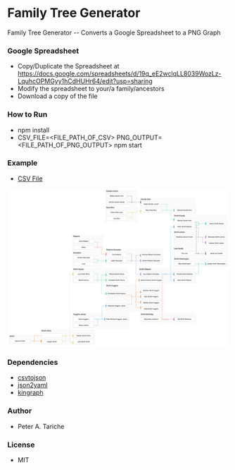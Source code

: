 # Family Tree Generator
Family Tree Generator -- Converts a Google Spreadsheet to a PNG Graph

### Google Spreadsheet
 - Copy/Duplicate the Spreadsheet at https://docs.google.com/spreadsheets/d/19q_eE2wclqLL8039WozLz-LquhcOPMGyy1hCdHUHr64/edit?usp=sharing
 - Modify the spreadsheet to your/a family/ancestors
 - Download a copy of the file

### How to Run
 - npm install
 - CSV_FILE=<FILE_PATH_OF_CSV> PNG_OUTPUT=<FILE_PATH_OF_PNG_OUTPUT> npm start

### Example
  - [CSV File](./examples/example_family.csv)

![Family Tree](./examples/example_family.png)


### Dependencies
  - [csvtojson](https://www.npmjs.com/package/csvtojson)
  - [json2yaml](https://www.npmjs.com/package/json2yaml)
  - [kingraph](https://github.com/rstacruz/kingraph)

### Author
  - Peter A. Tariche

### License
  - MIT
